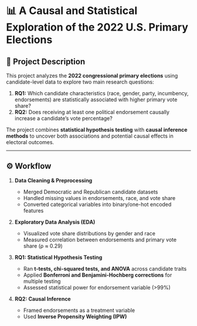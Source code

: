 # 📊 A Causal and Statistical Exploration of the 2022 U.S. Primary Elections

## 🔎 Project Description
This project analyzes the **2022 congressional primary elections** using candidate-level data to explore two main research questions:
1. **RQ1:** Which candidate characteristics (race, gender, party, incumbency, endorsements) are statistically associated with higher primary vote share?
2. **RQ2:** Does receiving at least one political endorsement causally increase a candidate’s vote percentage?

The project combines **statistical hypothesis testing** with **causal inference methods** to uncover both associations and potential causal effects in electoral outcomes.

---

## ⚙️ Workflow
1. **Data Cleaning & Preprocessing**
   - Merged Democratic and Republican candidate datasets
   - Handled missing values in endorsements, race, and vote share
   - Converted categorical variables into binary/one-hot encoded features  

2. **Exploratory Data Analysis (EDA)**
   - Visualized vote share distributions by gender and race
   - Measured correlation between endorsements and primary vote share (ρ ≈ 0.29)

3. **RQ1: Statistical Hypothesis Testing**
   - Ran **t-tests, chi-squared tests, and ANOVA** across candidate traits
   - Applied **Bonferroni and Benjamini-Hochberg corrections** for multiple testing
   - Assessed statistical power for endorsement variable (>99%)

4. **RQ2: Causal Inference**
   - Framed endorsements as a treatment variable
   - Used **Inverse Propensity Weighting (IPW)**
